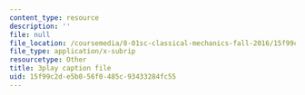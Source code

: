 ```yaml
---
content_type: resource
description: ''
file: null
file_location: /coursemedia/8-01sc-classical-mechanics-fall-2016/15f99c2de5b056f0485c93433284fc55_pW6tqp1zRrg.srt
file_type: application/x-subrip
resourcetype: Other
title: 3play caption file
uid: 15f99c2d-e5b0-56f0-485c-93433284fc55
---
```

